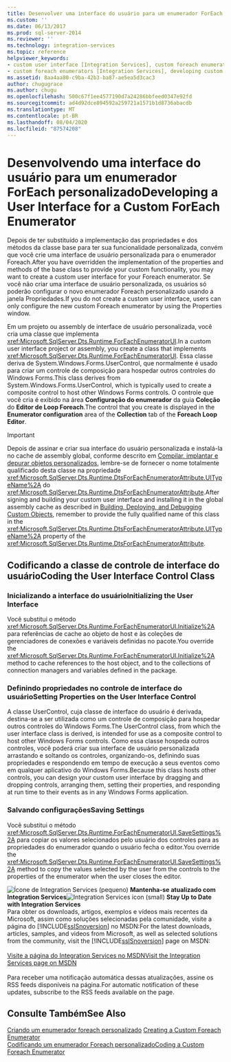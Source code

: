 ```yaml
---
title: Desenvolver uma interface do usuário para um enumerador ForEach personalizado | Microsoft Docs
ms.custom: ''
ms.date: 06/13/2017
ms.prod: sql-server-2014
ms.reviewer: ''
ms.technology: integration-services
ms.topic: reference
helpviewer_keywords:
- custom user interface [Integration Services], custom foreach enumerators
- custom foreach enumerators [Integration Services], developing custom user interface
ms.assetid: 8aa4aa80-c9ba-42b3-ba87-ae5ea5d3cac3
author: chugugrace
ms.author: chugu
ms.openlocfilehash: 500c67f1ee4577190d7a24286bbfeed0347e92fd
ms.sourcegitcommit: ad4d92dce894592a259721a1571b1d8736abacdb
ms.translationtype: MT
ms.contentlocale: pt-BR
ms.lasthandoff: 08/04/2020
ms.locfileid: "87574208"
---
```

# <a name="developing-a-user-interface-for-a-custom-foreach-enumerator"></a><span data-ttu-id="19ffb-102">Desenvolvendo uma interface do usuário para um enumerador ForEach personalizado</span><span class="sxs-lookup"><span data-stu-id="19ffb-102">Developing a User Interface for a Custom ForEach Enumerator</span></span>
  <span data-ttu-id="19ffb-103">Depois de ter substituído a implementação das propriedades e dos métodos da classe base para ter sua funcionalidade personalizada, convém que você crie uma interface de usuário personalizada para o enumerador Foreach.</span><span class="sxs-lookup"><span data-stu-id="19ffb-103">After you have overridden the implementation of the properties and methods of the base class to provide your custom functionality, you may want to create a custom user interface for your Foreach enumerator.</span></span> <span data-ttu-id="19ffb-104">Se você não criar uma interface de usuário personalizada, os usuários só poderão configurar o novo enumerador Foreach personalizado usando a janela Propriedades.</span><span class="sxs-lookup"><span data-stu-id="19ffb-104">If you do not create a custom user interface, users can only configure the new custom Foreach enumerator by using the Properties window.</span></span>  
  
 <span data-ttu-id="19ffb-105">Em um projeto ou assembly de interface de usuário personalizada, você cria uma classe que implementa <xref:Microsoft.SqlServer.Dts.Runtime.ForEachEnumeratorUI>.</span><span class="sxs-lookup"><span data-stu-id="19ffb-105">In a custom user interface project or assembly, you create a class that implements <xref:Microsoft.SqlServer.Dts.Runtime.ForEachEnumeratorUI>.</span></span> <span data-ttu-id="19ffb-106">Essa classe deriva de System.Windows.Forms.UserControl, que normalmente é usado para criar um controle de composição para hospedar outros controles do Windows Forms.</span><span class="sxs-lookup"><span data-stu-id="19ffb-106">This class derives from System.Windows.Forms.UserControl, which is typically used to create a composite control to host other Windows Forms controls.</span></span> <span data-ttu-id="19ffb-107">O controle que você cria é exibido na área **Configuração do enumerador** da guia **Coleção** do **Editor de Loop Foreach**.</span><span class="sxs-lookup"><span data-stu-id="19ffb-107">The control that you create is displayed in the **Enumerator configuration** area of the **Collection** tab of the **Foreach Loop Editor**.</span></span>  
  
> [!IMPORTANT]  
>  <span data-ttu-id="19ffb-108">Depois de assinar e criar sua interface do usuário personalizada e instalá-la no cache de assembly global, conforme descrito em [Compilar, implantar e depurar objetos personalizados](../building-deploying-and-debugging-custom-objects.md), lembre-se de fornecer o nome totalmente qualificado desta classe na propriedade <xref:Microsoft.SqlServer.Dts.Runtime.DtsForEachEnumeratorAttribute.UITypeName%2A> do <xref:Microsoft.SqlServer.Dts.Runtime.DtsForEachEnumeratorAttribute>.</span><span class="sxs-lookup"><span data-stu-id="19ffb-108">After signing and building your custom user interface and installing it in the global assembly cache as described in [Building, Deploying, and Debugging Custom Objects](../building-deploying-and-debugging-custom-objects.md), remember to provide the fully qualified name of this class in the <xref:Microsoft.SqlServer.Dts.Runtime.DtsForEachEnumeratorAttribute.UITypeName%2A> property of the <xref:Microsoft.SqlServer.Dts.Runtime.DtsForEachEnumeratorAttribute>.</span></span>  
  
## <a name="coding-the-user-interface-control-class"></a><span data-ttu-id="19ffb-109">Codificando a classe de controle de interface do usuário</span><span class="sxs-lookup"><span data-stu-id="19ffb-109">Coding the User Interface Control Class</span></span>  
  
### <a name="initializing-the-user-interface"></a><span data-ttu-id="19ffb-110">Inicializando a interface do usuário</span><span class="sxs-lookup"><span data-stu-id="19ffb-110">Initializing the User Interface</span></span>  
 <span data-ttu-id="19ffb-111">Você substitui o método <xref:Microsoft.SqlServer.Dts.Runtime.ForEachEnumeratorUI.Initialize%2A> para referências de cache ao objeto de host e às coleções de gerenciadores de conexões e variáveis definidas no pacote.</span><span class="sxs-lookup"><span data-stu-id="19ffb-111">You override the <xref:Microsoft.SqlServer.Dts.Runtime.ForEachEnumeratorUI.Initialize%2A> method to cache references to the host object, and to the collections of connection managers and variables defined in the package.</span></span>  
  
### <a name="setting-properties-on-the-user-interface-control"></a><span data-ttu-id="19ffb-112">Definindo propriedades no controle de interface do usuário</span><span class="sxs-lookup"><span data-stu-id="19ffb-112">Setting Properties on the User Interface Control</span></span>  
 <span data-ttu-id="19ffb-113">A classe UserControl, cuja classe de interface do usuário é derivada, destina-se a ser utilizada como um controle de composição para hospedar outros controles do Windows Forms.</span><span class="sxs-lookup"><span data-stu-id="19ffb-113">The UserControl class, from which the user interface class is derived, is intended for use as a composite control to host other Windows Forms controls.</span></span> <span data-ttu-id="19ffb-114">Como essa classe hospeda outros controles, você poderá criar sua interface de usuário personalizada arrastando e soltando os controles, organizando-os, definindo suas propriedades e respondendo em tempo de execução a seus eventos como em qualquer aplicativo do Windows Forms.</span><span class="sxs-lookup"><span data-stu-id="19ffb-114">Because this class hosts other controls, you can design your custom user interface by dragging and dropping controls, arranging them, setting their properties, and responding at run time to their events as in any Windows Forms application.</span></span>  
  
### <a name="saving-settings"></a><span data-ttu-id="19ffb-115">Salvando configurações</span><span class="sxs-lookup"><span data-stu-id="19ffb-115">Saving Settings</span></span>  
 <span data-ttu-id="19ffb-116">Você substitui o método <xref:Microsoft.SqlServer.Dts.Runtime.ForEachEnumeratorUI.SaveSettings%2A> para copiar os valores selecionados pelo usuário dos controles para as propriedades do enumerador quando o usuário fecha o editor.</span><span class="sxs-lookup"><span data-stu-id="19ffb-116">You override the <xref:Microsoft.SqlServer.Dts.Runtime.ForEachEnumeratorUI.SaveSettings%2A> method to copy the values selected by the user from the controls to the properties of the enumerator when the user closes the editor.</span></span>  
  
<span data-ttu-id="19ffb-117">![Ícone de Integration Services (pequeno)](../../media/dts-16.gif "Ícone do Integration Services (pequeno)")  **Mantenha-se atualizado com Integration Services**</span><span class="sxs-lookup"><span data-stu-id="19ffb-117">![Integration Services icon (small)](../../media/dts-16.gif "Integration Services icon (small)")  **Stay Up to Date with Integration Services**</span></span><br /> <span data-ttu-id="19ffb-118">Para obter os downloads, artigos, exemplos e vídeos mais recentes da Microsoft, assim como soluções selecionadas pela comunidade, visite a página do [!INCLUDE[ssISnoversion](../../../includes/ssisnoversion-md.md)] no MSDN:</span><span class="sxs-lookup"><span data-stu-id="19ffb-118">For the latest downloads, articles, samples, and videos from Microsoft, as well as selected solutions from the community, visit the [!INCLUDE[ssISnoversion](../../../includes/ssisnoversion-md.md)] page on MSDN:</span></span><br /><br /> [<span data-ttu-id="19ffb-119">Visite a página do Integration Services no MSDN</span><span class="sxs-lookup"><span data-stu-id="19ffb-119">Visit the Integration Services page on MSDN</span></span>](https://go.microsoft.com/fwlink/?LinkId=136655)<br /><br /> <span data-ttu-id="19ffb-120">Para receber uma notificação automática dessas atualizações, assine os RSS feeds disponíveis na página.</span><span class="sxs-lookup"><span data-stu-id="19ffb-120">For automatic notification of these updates, subscribe to the RSS feeds available on the page.</span></span>  
  
## <a name="see-also"></a><span data-ttu-id="19ffb-121">Consulte Também</span><span class="sxs-lookup"><span data-stu-id="19ffb-121">See Also</span></span>  
 <span data-ttu-id="19ffb-122">[Criando um enumerador foreach personalizado](creating-a-custom-foreach-enumerator.md) </span><span class="sxs-lookup"><span data-stu-id="19ffb-122">[Creating a Custom Foreach Enumerator](creating-a-custom-foreach-enumerator.md) </span></span>  
 [<span data-ttu-id="19ffb-123">Codificando um enumerador Foreach personalizado</span><span class="sxs-lookup"><span data-stu-id="19ffb-123">Coding a Custom Foreach Enumerator</span></span>](coding-a-custom-foreach-enumerator.md)  
  
  
